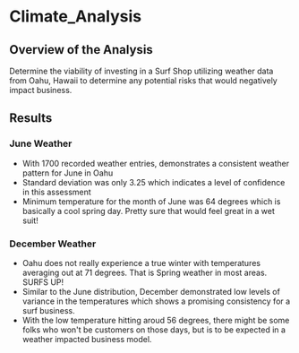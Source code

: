 # Climate_Analysis

## Overview of the Analysis
Determine the viability of investing in a Surf Shop utilizing weather data from Oahu, Hawaii to determine any potential risks that would negatively impact business.

## Results

### June Weather
- With 1700 recorded weather entries, demonstrates a consistent weather pattern for June in Oahu
- Standard deviation was only 3.25 which indicates a level of confidence in this assessment
- Minimum temperature for the month of June was 64 degrees which is basically a cool spring day. Pretty sure that would feel great in a wet suit!

### December Weather
- Oahu does not really experience a true winter with temperatures averaging out at 71 degrees. That is Spring weather in most areas. SURFS UP!
- Similar to the June distribution, December demonstrated low levels of variance in the temperatures which shows a promising consistency for a surf business.
- With the low temperature hitting aroud 56 degrees, there might be some folks who won't be customers on those days, but is to be expected in a weather impacted business model.

